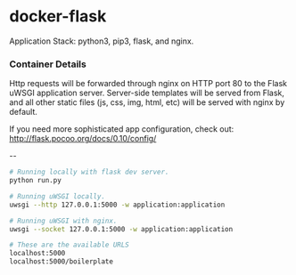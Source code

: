 # docker-flask

Application Stack: python3, pip3, flask, and nginx.

### Container Details
Http requests will be forwarded through nginx on HTTP port 80 to the Flask uWSGI
application server. Server-side templates will be served from Flask, and all other static
files (js, css, img, html, etc) will be served with nginx by default.

If you need more sophisticated app configuration, check out:
http://flask.pocoo.org/docs/0.10/config/

--

```bash
# Running locally with flask dev server.
python run.py

# Running uWSGI locally.
uwsgi --http 127.0.0.1:5000 -w application:application

# Running uWSGI with nginx.
uwsgi --socket 127.0.0.1:5000 -w application:application
```

```bash
# These are the available URLS
localhost:5000
localhost:5000/boilerplate
```
